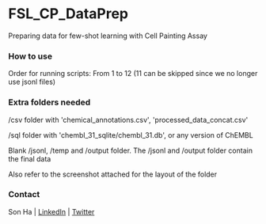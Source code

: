 # FSL_CP_DataPrep
Preparing data for few-shot learning with Cell Painting Assay

### How to use

Order for running scripts: From 1 to 12 (11 can be skipped since we no longer use jsonl files)


### Extra folders needed

/csv folder with 'chemical_annotations.csv', 'processed_data_concat.csv'

/sql folder with 'chembl_31_sqlite/chembl_31.db', or any version of ChEMBL

Blank /jsonl, /temp and /output folder. The /jsonl and /output folder contain the final data 

Also refer to the screenshot attached for the layout of the folder

### Contact

Son Ha | [LinkedIn](www.linkedin.com/in/son-ha-479909159) | [Twitter](https://twitter.com/sonha1999)